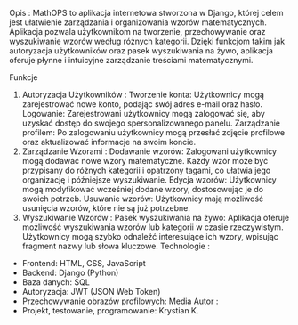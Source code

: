 Opis : 
MathOPS to aplikacja internetowa stworzona w Django, której celem jest ułatwienie zarządzania i organizowania wzorów matematycznych. Aplikacja pozwala użytkownikom na tworzenie, przechowywanie oraz wyszukiwanie wzorów według różnych kategorii. Dzięki funkcjom takim jak autoryzacja użytkowników oraz pasek wyszukiwania na żywo, aplikacja oferuje płynne i intuicyjne zarządzanie treściami matematycznymi.

Funkcje
1. Autoryzacja Użytkowników : 
Tworzenie konta: Użytkownicy mogą zarejestrować nowe konto, podając swój adres e-mail oraz hasło.
Logowanie: Zarejestrowani użytkownicy mogą zalogować się, aby uzyskać dostęp do swojego spersonalizowanego panelu.
Zarządzanie profilem: Po zalogowaniu użytkownicy mogą przesłać zdjęcie profilowe oraz aktualizować informacje na swoim koncie.
2. Zarządzanie Wzorami : 
Dodawanie wzorów: Zalogowani użytkownicy mogą dodawać nowe wzory matematyczne. Każdy wzór może być przypisany do różnych kategorii i opatrzony tagami, co ułatwia jego organizację i późniejsze wyszukiwanie.
Edycja wzorów: Użytkownicy mogą modyfikować wcześniej dodane wzory, dostosowując je do swoich potrzeb.
Usuwanie wzorów: Użytkownicy mają możliwość usunięcia wzorów, które nie są już potrzebne.
3. Wyszukiwanie Wzorów :
Pasek wyszukiwania na żywo: Aplikacja oferuje możliwość wyszukiwania wzorów lub kategorii w czasie rzeczywistym. Użytkownicy mogą szybko odnaleźć interesujące ich wzory, wpisując fragment nazwy lub słowa kluczowe.
Technologie : 
- Frontend: HTML, CSS, JavaScript
- Backend: Django (Python)
- Baza danych: SQL
- Autoryzacja: JWT (JSON Web Token)
- Przechowywanie obrazów profilowych: Media 
Autor :
- Projekt, testowanie, programowanie: Krystian K.
